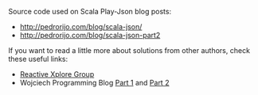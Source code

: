 Source code used on Scala Play-Json blog posts:

* http://pedrorijo.com/blog/scala-json/
* http://pedrorijo.com/blog/scala-json-part2


If you want to read a little more about solutions from other authors, check these useful links:

* [Reactive Xplore Group](http://reactive.xploregroup.be/blog/13/Play-JSON-in-Scala-intro-and-beyond-the-basics)
* Wojciech Programming Blog [Part 1](http://www.wlangiewicz.com/2016/03/23/json-in-play-framework-techniques-for-making-compatible-mappings/) and [Part 2](http://www.wlangiewicz.com/2016/03/25/json-play-framework-advanced-libraries/)
